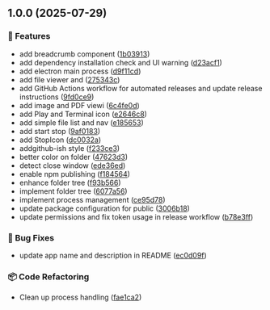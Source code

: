 ## 1.0.0 (2025-07-29)

### 🚀 Features

* add breadcrumb component ([1b03913](https://github.com/letanure/electron-dev-runner/commit/1b039135cf29908641d15254bf77cdd045e5f24a))
* add dependency installation check and UI warning ([d23acf1](https://github.com/letanure/electron-dev-runner/commit/d23acf186d99692ab1373d5a32780ace4983305f))
* add electron main process ([d9f11cd](https://github.com/letanure/electron-dev-runner/commit/d9f11cd59dbaf40ccd7979c13ae21d475e38df85))
* add file viewer and ([275343c](https://github.com/letanure/electron-dev-runner/commit/275343cb98eb522bff440b8e23e95264a16ee504))
* add GitHub Actions workflow for automated releases and update release instructions ([9fd0ce9](https://github.com/letanure/electron-dev-runner/commit/9fd0ce9b4c3043e77201cd07fb02e858a29ff745))
* add image and PDF viewi ([6c4fe0d](https://github.com/letanure/electron-dev-runner/commit/6c4fe0d67b9e2f124d69e01d941e33a75e85e1cb))
* add Play and Terminal icon ([e2646c8](https://github.com/letanure/electron-dev-runner/commit/e2646c808a2940b442ea3c42147e6553a4b81174))
* add simple file list and nav ([e185653](https://github.com/letanure/electron-dev-runner/commit/e185653ad637f110bb3d412d5460854621983045))
* add start stop ([9af0183](https://github.com/letanure/electron-dev-runner/commit/9af01838a46ac3563ba34deaeadfc7fa7497142b))
* add StopIcon ([dc0032a](https://github.com/letanure/electron-dev-runner/commit/dc0032a539cc766fe003f0c9b74e2c2a8bfb4b72))
* addgithub-ish style ([f233ce3](https://github.com/letanure/electron-dev-runner/commit/f233ce3861323a76b9bddb35af3c924015c03c11))
* better color on folder ([47623d3](https://github.com/letanure/electron-dev-runner/commit/47623d3833d62e147cdd29adc222072c1477c6db))
* detect close window ([ede36ed](https://github.com/letanure/electron-dev-runner/commit/ede36ed22c7da5d04e78a0041a48cebef76f30b0))
* enable npm publishing ([f184564](https://github.com/letanure/electron-dev-runner/commit/f1845640aa574023e10ccc37c46186b3b68de152))
* enhance folder tree ([f93b566](https://github.com/letanure/electron-dev-runner/commit/f93b566036ec9c691d4188d3efd93df514c22429))
* implement folder tree ([6077a56](https://github.com/letanure/electron-dev-runner/commit/6077a56986364a59777088b62d17c7de9ee3de90))
* implement process management ([ce95d78](https://github.com/letanure/electron-dev-runner/commit/ce95d786ebf3b1cae3deee67cb82a3f75cd2779e))
* update package configuration for public ([3006b18](https://github.com/letanure/electron-dev-runner/commit/3006b18dd3ffa00f5bb9c0d57838d3bf2e227266))
* update permissions and fix token usage in release workflow ([b78e3ff](https://github.com/letanure/electron-dev-runner/commit/b78e3fff61abbb4f2aae2cabc660759997bd942e))

### 🐛 Bug Fixes

* update app name and description in README ([ec0d09f](https://github.com/letanure/electron-dev-runner/commit/ec0d09fc857669b9924847990789be44fb7099e9))

### 📦 Code Refactoring

* Clean up process handling ([fae1ca2](https://github.com/letanure/electron-dev-runner/commit/fae1ca214ce8327b82befc6f627d1cf5bc72bbbe))

